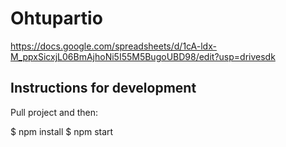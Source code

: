 # Ohtupartio

https://docs.google.com/spreadsheets/d/1cA-ldx-M_ppxSicxjL06BmAjhoNi5I55M5BugoUBD98/edit?usp=drivesdk

## Instructions for development

Pull project and then: 

$ npm install 
$ npm start

